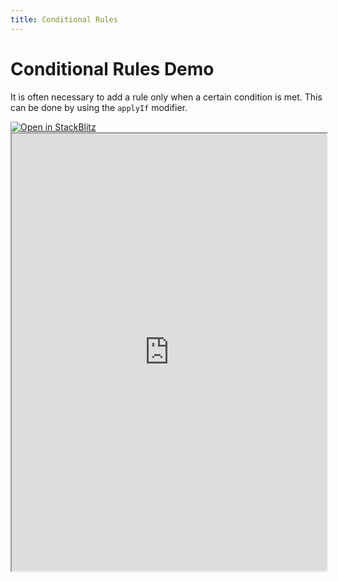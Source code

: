 ```yaml
---
title: Conditional Rules
---
```


# Conditional Rules Demo

It is often necessary to add a rule only when a certain condition is met. This can be done by using the `applyIf` modifier.

<a target='_blank' href="https://stackblitz.com/~/github.com/victorgarciaesgi/regle-examples/tree/main/examples/conditional-rules-example?file=examples/conditional-rules-example/src/App.vue&configPath=examples/conditional-rules-example">
  <img
    alt="Open in StackBlitz"
    src="https://developer.stackblitz.com/img/open_in_stackblitz.svg"
  />
</a>


<iframe style='width: 100%; height: 700px' src="https://stackblitz.com/github/victorgarciaesgi/regle-examples/tree/main/examples/conditional-rules-example?embed=1&file=src%2FApp.vue&theme=dark&view=preview" title="Sandbox editor" sandbox="allow-modals allow-forms allow-popups allow-scripts allow-same-origin"></iframe>
